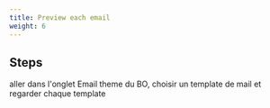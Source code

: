 ```yaml
---
title: Preview each email
weight: 6
---
```

## Steps

aller dans l'onglet Email theme du BO, choisir un template de mail et regarder chaque template

